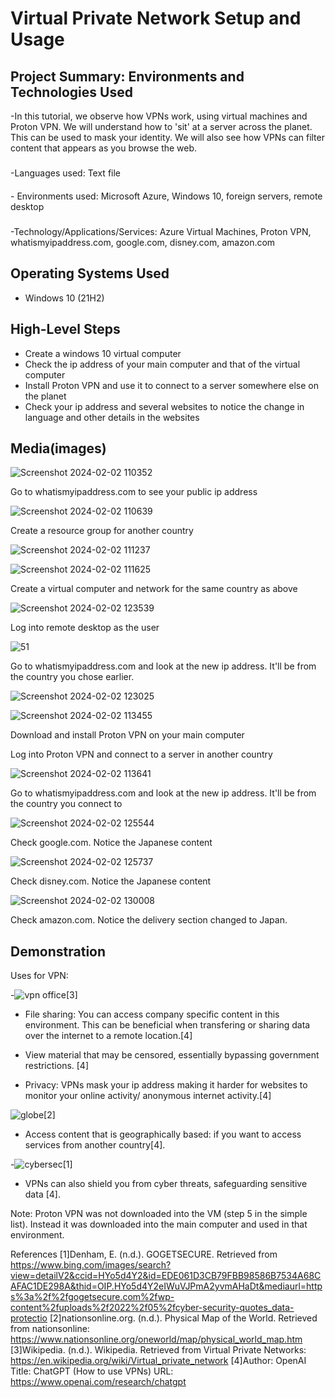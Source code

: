 <p align="center">
</p>

<h1>Virtual Private Network Setup and Usage</h1>



<h2>Project Summary: Environments and Technologies Used</h2>
-In this tutorial, we observe how VPNs work, using virtual machines and Proton VPN. We will understand how to 'sit' at a server across the planet. This can be used to mask your identity. We will also see how VPNs can filter content that appears as you browse the web.
 
<h3> </h3>-Languages used: Text file
<h4></h4>- Environments used: Microsoft Azure, Windows 10, foreign servers, remote desktop
<h5></h5>-Technology/Applications/Services: Azure Virtual Machines, Proton VPN, whatismyipaddress.com, google.com, disney.com, amazon.com

<h2>Operating Systems Used </h2>

- Windows 10 (21H2)
<h2>High-Level Steps</h2>

- Create a windows 10 virtual computer
- Check the ip address of your main computer and that of the virtual computer
- Install Proton VPN and use it to connect to a server somewhere else on the planet
- Check your ip address and several websites to notice the change in language and other details in the websites

<h2>Media(images)</h2>

![Screenshot 2024-02-02 110352](https://github.com/boluadunbarin/vpn/assets/157642328/c674a478-04cb-47b7-9088-91ef67770da7)

Go to whatismyipaddress.com to see your public ip address

![Screenshot 2024-02-02 110639](https://github.com/boluadunbarin/vpn/assets/157642328/e9e5d95d-5133-4d21-adfd-d297ba2c7a17)

Create a resource group for another country

![Screenshot 2024-02-02 111237](https://github.com/boluadunbarin/vpn/assets/157642328/52f7f90a-9d45-4507-bfc5-41c74e7e7d8d)

![Screenshot 2024-02-02 111625](https://github.com/boluadunbarin/vpn/assets/157642328/3481fcfe-23ff-47ef-b253-96499e4c00e7)

Create a virtual computer and network for the same country as above

![Screenshot 2024-02-02 123539](https://github.com/boluadunbarin/vpn/assets/157642328/1c548faf-9744-405e-8e5f-5176df027303)

Log into remote desktop as the user

![51](https://github.com/boluadunbarin/vpn/assets/157642328/378666bc-b3ba-4d0f-97fe-438d762df3f0)

Go to whatismyipaddress.com and look at the new ip address. It'll be from the country you chose earlier.

![Screenshot 2024-02-02 123025](https://github.com/boluadunbarin/vpn/assets/157642328/b92a0d42-fae7-406a-844c-b4801b8acc5e)

![Screenshot 2024-02-02 113455](https://github.com/boluadunbarin/vpn/assets/157642328/ff6cd836-e114-497c-a86d-0ebc53c67be8)

Download and install Proton VPN on your main computer

Log into Proton VPN and connect to a server in another country

![Screenshot 2024-02-02 113641](https://github.com/boluadunbarin/vpn/assets/157642328/b919922c-9ade-45f3-b546-e7e0d770599e)

Go to whatismyipaddress.com and look at the new ip address. It'll be from the country you connect to

![Screenshot 2024-02-02 125544](https://github.com/boluadunbarin/vpn/assets/157642328/d86e773a-b26a-4d0d-a70d-b5c669ef1b84)

Check google.com. Notice the Japanese content

![Screenshot 2024-02-02 125737](https://github.com/boluadunbarin/vpn/assets/157642328/a4dc5c72-b1b1-4bf1-9261-e50afebd689c)

Check disney.com. Notice the Japanese content

![Screenshot 2024-02-02 130008](https://github.com/boluadunbarin/vpn/assets/157642328/7f13843b-b419-47f8-a44d-7f8bd716d72a)

Check amazon.com. Notice the delivery section changed to Japan.

<h2>Demonstration </h2>

Uses for VPN:

-![vpn office](https://github.com/boluadunbarin/vpn/assets/157642328/539403c9-5854-4007-bd64-d9384b6621b7)[3]

- File sharing: You can access company specific content in this environment. This can be beneficial when transfering or sharing data over the internet to a remote location.[4]

 
- View material that may be censored, essentially bypassing government restrictions. [4]

- Privacy: VPNs mask your ip address making it harder for websites to monitor your online activity/
anonymous internet activity.[4]

![globe](https://github.com/boluadunbarin/vpn/assets/157642328/51c614e4-667f-4ed6-a9a9-8d76f406b788)[2]

- Access content that is geographically based: if you want to access services from another country[4].

-![cybersec](https://github.com/boluadunbarin/vpn/assets/157642328/778b3b34-238a-4895-a9b3-ba2566b66f22)[1]

- VPNs can also shield you from cyber threats, safeguarding sensitive data [4].
  

Note: Proton VPN was not downloaded into the VM (step 5 in the simple list). Instead it was downloaded into the main computer and used in that environment.

References
[1]Denham, E. (n.d.). GOGETSECURE. Retrieved from https://www.bing.com/images/search?view=detailV2&ccid=HYo5d4Y2&id=EDE061D3CB79FBB98586B7534A68CAFAC1DE298A&thid=OIP.HYo5d4Y2eIWuVJPmA2yvmAHaDt&mediaurl=https%3a%2f%2fgogetsecure.com%2fwp-content%2fuploads%2f2022%2f05%2fcyber-security-quotes_data-protectio
[2]nationsonline.org. (n.d.). Physical Map of the World. Retrieved from nationsonline: https://www.nationsonline.org/oneworld/map/physical_world_map.htm
[3]Wikipedia. (n.d.). Wikipedia. Retrieved from Virtual Private Networks: https://en.wikipedia.org/wiki/Virtual_private_network
[4]Author: OpenAI Title: 
   ChatGPT (How to use VPNs)
   URL: https://www.openai.com/research/chatgpt



